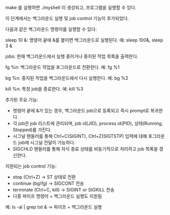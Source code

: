 make 를 실행하면 ./myshell 이 생성되고, 프로그램을 실행할 수 있다.

이 단계에서는 백그라운드 실행 및 job control 기능이 추가되었다.

다음과 같은 백그라운드 명령어를 실행할 수 있다:

sleep 10 &: 명령어 끝에 &를 붙이면 백그라운드로 실행된다.
예: sleep 100&, sleep 3 &

jobs: 현재 백그라운드에서 실행 중이거나 중지된 작업 목록을 출력한다.

fg %n: 백그라운드 작업을 포그라운드로 전환한다.
예: fg %1

bg %n: 중지된 작업을 백그라운드에서 다시 실행한다.
예: bg %2

kill %n: 특정 job을 종료한다.
예: kill %3

추가된 주요 기능:
- 명령어 끝에 &가 있는 경우, 백그라운드 job으로 등록되고 즉시 prompt로 복귀한다.
- 각 job은 job 리스트에 관리되며, job id(JID), process id(PID), 상태(Running, Stopped)를 가진다.
- 시그널 핸들러를 통해 Ctrl+C(SIGINT), Ctrl+Z(SIGTSTP) 입력에 대해 포그라운드 job에 시그널 전달이 가능하다.
- SIGCHLD 핸들러를 통해 자식 종료 상태를 비동기적으로 처리하고 job 목록을 갱신한다.

지원되는 job control 기능:
- stop (Ctrl+Z) → ST 상태로 전환
- continue (bg/fg) → SIGCONT 전송
- terminate (Ctrl+C, kill) → SIGINT or SIGKILL 전송
- 다중 파이프 명령어 + 백그라운드 실행도 지원됨

예:
ls -al | grep txt &     → 파이프 + 백그라운드 실행
